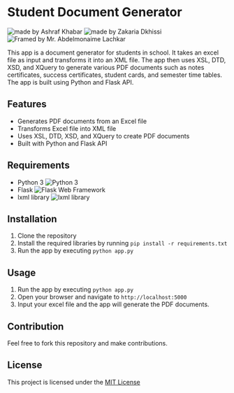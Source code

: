 # Student Document Generator 
<img src="https://img.shields.io/badge/Made%20by-Ashraf%20Khabar-blue" alt="made by Ashraf Khabar"> <img src="https://img.shields.io/badge/Made%20by-Zakaria%20Dkhissi-blue" alt="made by Zakaria Dkhissi"> <img src="https://img.shields.io/badge/Framed%20by-Mr.%20Abdelmonaime%20Lachkar-blue" alt="Framed by Mr. Abdelmonaime Lachkar">

This app is a document generator for students in school. It takes an excel file as input and transforms it into an XML file. The app then uses XSL, DTD, XSD, and XQuery to generate various PDF documents such as notes certificates, success certificates, student cards, and semester time tables. The app is built using Python and Flask API.

## Features
- Generates PDF documents from an Excel file
- Transforms Excel file into XML file
- Uses XSL, DTD, XSD, and XQuery to create PDF documents
- Built with Python and Flask API

## Requirements
- Python 3 <img src="https://img.shields.io/badge/Python-3-yellow" alt="Python 3">
- Flask <img src="https://img.shields.io/badge/Flask-Web%20Framework-green" alt="Flask Web Framework">
- lxml library <img src="https://img.shields.io/badge/lxml-library-green" alt="lxml library">

## Installation
1. Clone the repository
2. Install the required libraries by running `pip install -r requirements.txt`
3. Run the app by executing `python app.py`

## Usage
1. Run the app by executing `python app.py`
2. Open your browser and navigate to `http://localhost:5000`
3. Input your excel file and the app will generate the PDF documents.

## Contribution
Feel free to fork this repository and make contributions.

## License
This project is licensed under the [MIT License](https://opensource.org/licenses/MIT)

